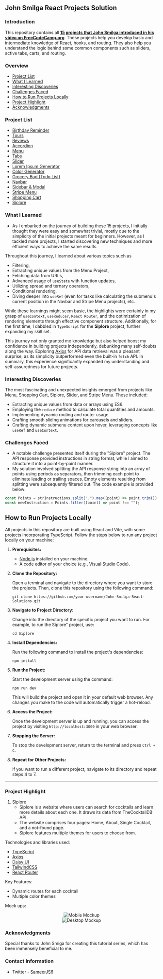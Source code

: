 ## John Smilga React Projects Solution

### Introduction

This repository contains all [**15 projects that John Smilga introduced in his video on FreeCodeCamp.org**](https://www.youtube.com/watch?v=a_7Z7C_JCyo&ab_channel=freeCodeCamp.org). These projects help you develop basic and intermediate knowledge of React, hooks, and routing. They also help you understand the logic behind some common components such as sliders, active tabs, carts, and routing.

### Overview

- [Project List](#project-list)
- [What I Learned](#what-i-learned)
- [Interesting Discoveries](#interesting-discoveries)
- [Challenges Faced](#challenges-faced)
- [How to Run Projects Locally](#how-to-run-projects-locally)
- [Project Highlight](#project-highlight)
- [Acknowledgments](#acknowledgments)

### Project List

- [Birthday Reminder](https://birthday-reminder-singh.netlify.app/)
- [Tours](https://tours-singh.netlify.app)
- [Reviews](https://reviews-singh.netlify.app/)
- [Accordion](https://accordion-singh.netlify.app/)
- [Menu](https://menu-singh.netlify.app/)
- [Tabs](https://tabs-singh.netlify.app/)
- [Slider](https://slider-singh.netlify.app/)
- [Lorem Ipsum Generator](https://dummy-text-generator-singh.netlify.app/)
- [Color Generator](https://color-generator-singh.netlify.app/)
- [Grocery Bud (Todo List)](https://grocery-bud-singh.netlify.app/)
- [Navbar](https://navbar1-singh.netlify.app/)
- [Sidebar & Modal](https://sidebar-modal-singh.netlify.app/)
- [Stripe Menu](https://stripe-submenu-singh.netlify.app/)
- [Shopping Cart](https://cart-singh.netlify.app/)
- [Siplore](https://siplore.netlify.app/)

### What I Learned

- As I embarked on the journey of building these 15 projects, I initially thought they were easy and somewhat trivial, mostly due to the simplicity of the initial projects meant for beginners. However, as I tackled more projects, I started discovering new techniques and more efficient ways to achieve the same results.

Throughout this journey, I learned about various topics such as

- Filtering,
- Extracting unique values from the Menu Project,
- Fetching data from URLs,
- Advanced usage of `useState` with function updates,
- Utilizing spread and ternary operators,
- Conditional rendering,
- Diving deeper into `useRef` (even for tasks like calculating the submenu's current position in the Navbar and Stripe Menu projects), etc.

While these learnings might seem basic, the highlights were certainly in my grasp of `useContext`, `useReducer`, `React Router`, and the optimization of rendering elements through effective component structure. Additionally, for the first time, I dabbled in `TypeScript` for the **Siplore** project, further expanding my skill set.

This journey not only granted me knowledge but also helped boost my confidence in building projects independently, debunking many self-doubts along the way.
Exploring [Axios](https://axios-http.com/) for API data retrieval was a pleasant surprise, as its simplicity outperformed even the built-in `fetch` API. In summary, this experience significantly expanded my understanding and self-assuredness for future projects.

### Interesting Discoveries

The most fascinating and unexpected insights emerged from projects like Menu, Shopping Cart, Siplore, Slider, and Stripe Menu. These included:

- Extracting unique values from data or arrays using ES6.
- Employing the `reduce` method to calculate total quantities and amounts.
- Implementing dynamic routing and router usage.
- Crafting smooth sliding animations for carousels and sliders.
- Crafting dynamic submenu content upon hover, leveraging concepts like `useRef` and `useContext`.

### Challenges Faced

- A notable challenge presented itself during the "Siplore" project. The API response provided instructions in string format, while I aimed to structure it into a point-by-point manner.
- My solution involved splitting the API response string into an array of points using periods as separators, then trimming each point to eliminate leading or trailing spaces. Empty elements resulting from splitting were subsequently filtered out. The code example is provided below:

```js
const Points = strInstructions.split(".").map((point) => point.trim());
const newInstruction = Points.filter((point) => point !== "");
```

## How to Run Projects Locally

All projects in this repository are built using React and Vite, with some projects incorporating TypeScript. Follow the steps below to run any project locally on your machine:

1. **Prerequisites:**

   - [Node.js](https://nodejs.org/) installed on your machine.
   - A code editor of your choice (e.g., Visual Studio Code).

2. **Clone the Repository:**

   Open a terminal and navigate to the directory where you want to store the projects. Then, clone this repository using the following command:

   ```
   git clone https://github.com/your-username/John-Smilga-React-Solutions.git
   ```

3. **Navigate to Project Directory:**

   Change into the directory of the specific project you want to run. For example, to run the Siplore" project, use:

   ```
   cd Siplore
   ```

4. **Install Dependencies:**

   Run the following command to install the project's dependencies:

   ```
   npm install
   ```

5. **Run the Project:**

   Start the development server using the command:

   ```
   npm run dev
   ```

   This will build the project and open it in your default web browser. Any changes you make to the code will automatically trigger a hot-reload.

6. **Access the Project:**

   Once the development server is up and running, you can access the project by visiting `http://localhost:3000` in your web browser.

7. **Stopping the Server:**

   To stop the development server, return to the terminal and press `Ctrl + C`.

8. **Repeat for Other Projects:**

   If you want to run a different project, navigate to its directory and repeat steps 4 to 7.

---

### Project Highlight

1. Siplore
   - Siplore is a website where users can search for cocktails and learn more details about each one. It draws its data from TheCocktailDB API.
   - The website comprises four pages: Home, About, Single Cocktail, and a not-found page.
   - Siplore features multiple themes for users to choose from.

Technologies and libraries used:

- [TypeScript](https://www.typescriptlang.org/)
- [Axios](https://axios-http.com/)
- [Daisy UI](https://daisyui.com/)
- [TailwindCSS](https://tailwindcss.com/)
- [React Router](https://reactrouter.com/en/main)

Key Features:

- Dynamic routes for each cocktail
- Multiple color themes

Mock ups:

<div align="center">
<img src="https://lh3.googleusercontent.com/pw/AIL4fc9d6W9xLvFeOzzOP5t_eqTMWLYydDyoj7XVlN4x74rTDWWY9iUEDokPP5VqpObqcQvVVVuXyfMyt2kR8sqN1J5qLMFm_a1SGtrXZqxQTIb-wkCQelKztfoE3O1SEhPxdfSxN4chRTPXeJ0q1QgpN-BH=w700-h525-s-no?authuser=0" alt="Mobile Mockup" />
</div>

<div align="center">
<img src="https://lh3.googleusercontent.com/pw/AIL4fc-ygwHfTAqxqI64493iXPIKsTzcPl8njU5XEDtRaMh1F3MaE_upRrmlJoKrL9hXyo_nFdtFUjbSvGWqPn5SbaeRN6dJSJTx8jcFYhXcvwatPfWBuj78szfl-nQoBm6fM0wVO0jtfn_gmaK0tzkgSz_r=w700-h525-s-no?authuser=0" alt="Desktop Mockup" />
</div>

### Acknowledgments

Special thanks to John Smiga for creating this tutorial series, which has been immensely beneficial to me.

### Contact Information

- Twitter - [SameerJS6](https://twitter.com/Sameerjs6)
